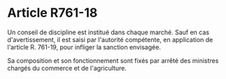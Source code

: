 # Article R761-18

Un conseil de discipline est institué dans chaque marché. Sauf en cas d'avertissement, il est saisi par l'autorité compétente, en application de l'article R. 761-19, pour infliger la sanction envisagée.

Sa composition et son fonctionnement sont fixés par arrêté des ministres chargés du commerce et de l'agriculture.
